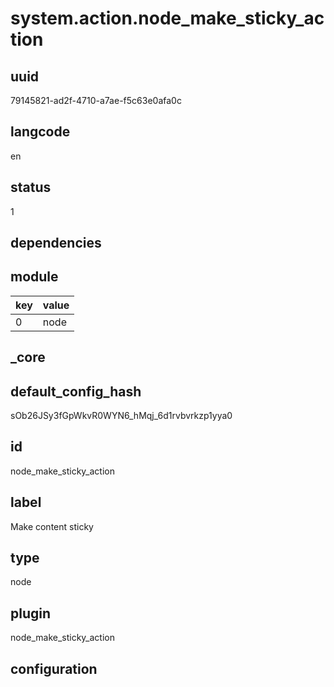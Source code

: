 # system.action.node_make_sticky_action

## uuid
79145821-ad2f-4710-a7ae-f5c63e0afa0c

## langcode
en

## status
1

## dependencies

## module
|key|value|
|-|-|
|0|node|


## _core

## default_config_hash
sOb26JSy3fGpWkvR0WYN6_hMqj_6d1rvbvrkzp1yya0

## id
node_make_sticky_action

## label
Make content sticky

## type
node

## plugin
node_make_sticky_action

## configuration


